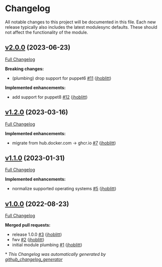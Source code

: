 # Changelog

All notable changes to this project will be documented in this file.
Each new release typically also includes the latest modulesync defaults.
These should not affect the functionality of the module.

## [v2.0.0](https://github.com/lsst-it/puppet-foreman_envsync/tree/v2.0.0) (2023-06-23)

[Full Changelog](https://github.com/lsst-it/puppet-foreman_envsync/compare/v1.2.0...v2.0.0)

**Breaking changes:**

- \(plumbing\) drop support for puppet6 [\#11](https://github.com/lsst-it/puppet-foreman_envsync/pull/11) ([jhoblitt](https://github.com/jhoblitt))

**Implemented enhancements:**

- add support for puppet8 [\#12](https://github.com/lsst-it/puppet-foreman_envsync/pull/12) ([jhoblitt](https://github.com/jhoblitt))

## [v1.2.0](https://github.com/lsst-it/puppet-foreman_envsync/tree/v1.2.0) (2023-03-16)

[Full Changelog](https://github.com/lsst-it/puppet-foreman_envsync/compare/v1.1.0...v1.2.0)

**Implemented enhancements:**

- migrate from hub.docker.com -\> ghcr.io [\#7](https://github.com/lsst-it/puppet-foreman_envsync/pull/7) ([jhoblitt](https://github.com/jhoblitt))

## [v1.1.0](https://github.com/lsst-it/puppet-foreman_envsync/tree/v1.1.0) (2023-01-31)

[Full Changelog](https://github.com/lsst-it/puppet-foreman_envsync/compare/v1.0.0...v1.1.0)

**Implemented enhancements:**

- normalize supported operating systems [\#5](https://github.com/lsst-it/puppet-foreman_envsync/pull/5) ([jhoblitt](https://github.com/jhoblitt))

## [v1.0.0](https://github.com/lsst-it/puppet-foreman_envsync/tree/v1.0.0) (2022-08-23)

[Full Changelog](https://github.com/lsst-it/puppet-foreman_envsync/compare/db3a8de646d392fc4292032d32ed6e62204a1fcd...v1.0.0)

**Merged pull requests:**

- release 1.0.0 [\#3](https://github.com/lsst-it/puppet-foreman_envsync/pull/3) ([jhoblitt](https://github.com/jhoblitt))
- fwv [\#2](https://github.com/lsst-it/puppet-foreman_envsync/pull/2) ([jhoblitt](https://github.com/jhoblitt))
- initial module plumbing [\#1](https://github.com/lsst-it/puppet-foreman_envsync/pull/1) ([jhoblitt](https://github.com/jhoblitt))



\* *This Changelog was automatically generated by [github_changelog_generator](https://github.com/github-changelog-generator/github-changelog-generator)*
